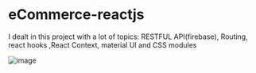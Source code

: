 # eCommerce-reactjs

I dealt in this project with a lot of topics: RESTFUL API(firebase), Routing, react hooks
,React Context, material UI and CSS modules

![image](https://user-images.githubusercontent.com/103439731/209587426-0e967b0f-1cf0-4799-83f1-28e8903a2092.png)
